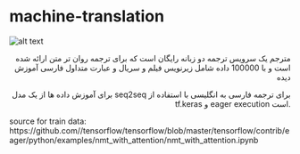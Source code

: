 # machine-translation

![alt text](http://s8.picofile.com/file/8348283550/Screenshot_from_2019_01_09_01_08_25.png)

<p align="right">مترجم 
یک سرویس ترجمه دو زبانه رایگان است که برای ترجمه روان تر متن ارائه شده است
  و با 100000 داده شامل زیرنویس فیلم و سریال و عبارت متداول فارسی آموزش دیده



</p>
<p align="right" direction="rtl">
  برای آموزش داده ها  از یک مدل seq2seq برای ترجمه فارسی به انگلیسی با استفاده از tf.keras و  eager execution است.
  </p>
 source for train data:  https://github.com//tensorflow/tensorflow/blob/master/tensorflow/contrib/eager/python/examples/nmt_with_attention/nmt_with_attention.ipynb
